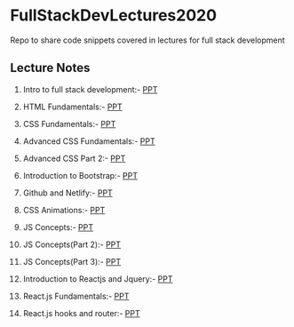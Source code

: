 # FullStackDevLectures2020
Repo to share code snippets covered in lectures for full stack development  

## Lecture Notes  
1. Intro to full stack development:- [PPT](https://www.canva.com/design/DAEM0jF297E/T4cnQ1ONW01pMtNrf0MiQg/view?utm_content=DAEM0jF297E&utm_campaign=designshare&utm_medium=link&utm_source=publishsharelink)

2. HTML Fundamentals:- [PPT](https://www.canva.com/design/DAENp7nWCuI/Gtdg4rFxSwgJYTAYoSjEgQ/view?utm_content=DAENp7nWCuI&utm_campaign=designshare&utm_medium=link&utm_source=publishsharelink)

3. CSS Fundamentals:- [PPT](https://www.canva.com/design/DAEOZL99viI/DfoZMd9ItYQoz1SB8gtfCw/view?utm_content=DAEOZL99viI&utm_campaign=designshare&utm_medium=link&utm_source=publishsharelink)

4. Advanced CSS Fundamentals:- [PPT](https://www.canva.com/design/DAEO8QNftGU/XcacC-Ns_Qq8uAsclrupQQ/view?utm_content=DAEO8QNftGU&utm_campaign=designshare&utm_medium=link&utm_source=publishsharelink)

5. Advanced CSS Part 2:- [PPT](https://www.canva.com/design/DAEPnYpqXYU/13aYnsSuL6tkdsO4vreoiA/view?utm_content=DAEPnYpqXYU&utm_campaign=designshare&utm_medium=link&utm_source=publishsharelink)

6. Introduction to Bootstrap:- [PPT](https://www.canva.com/design/DAEO4uwdUWY/UQADHQ5yKotv8LYeF2JdZQ/view?utm_content=DAEO4uwdUWY&utm_campaign=designshare&utm_medium=link&utm_source=publishsharelink)

6. Github and Netlify:- [PPT](https://www.canva.com/design/DAEPjB_-fSA/fwOo8aIkQrwjT6X6dGCKtQ/view?utm_content=DAEPjB_-fSA&utm_campaign=designshare&utm_medium=link&utm_source=publishsharelink)

7. CSS Animations:- [PPT](https://www.canva.com/design/DAEPnYpqXYU/13aYnsSuL6tkdsO4vreoiA/view?utm_content=DAEPnYpqXYU&utm_campaign=designshare&utm_medium=link&utm_source=publishsharelink)

8. JS Concepts:- [PPT](https://www.canva.com/design/DAESIzih3O4/JoxZd0nBXV_Vyh3uC7ahWA/view?utm_content=DAESIzih3O4&utm_campaign=designshare&utm_medium=link&utm_source=publishsharelink)

9. JS Concepts(Part 2):- [PPT](https://www.canva.com/design/DAETXhz0-Fg/MZJjJmT2-zwMwQ3s9olWxQ/view?utm_content=DAETXhz0-Fg&utm_campaign=designshare&utm_medium=link&utm_source=publishsharelink) 

10. JS Concepts(Part 3):- [PPT](https://www.canva.com/design/DAEUBeABgLE/zsgMILE3bgIN7l7tNbgPug/view?utm_content=DAEUBeABgLE&utm_campaign=designshare&utm_medium=link&utm_source=publishsharelink)

11. Introduction to Reactjs and Jquery:- [PPT](https://www.canva.com/design/DAEUsQfp5lQ/434MhQXzGV0fLaKz_dEowQ/view?utm_content=DAEUsQfp5lQ&utm_campaign=designshare&utm_medium=link&utm_source=publishsharelink)

12. React.js Fundamentals:- [PPT](https://www.canva.com/design/DAEUxOlQpHI/CgcEIWVscSEBEITolZYftw/view?utm_content=DAEUxOlQpHI&utm_campaign=designshare&utm_medium=link&utm_source=publishsharelink)

13. React.js hooks and router:- [PPT](https://www.canva.com/design/DAEVWLWIx8g/VGb3WNeIt5VU9xrjOukssA/view?utm_content=DAEVWLWIx8g&utm_campaign=designshare&utm_medium=link&utm_source=publishsharelink) 
